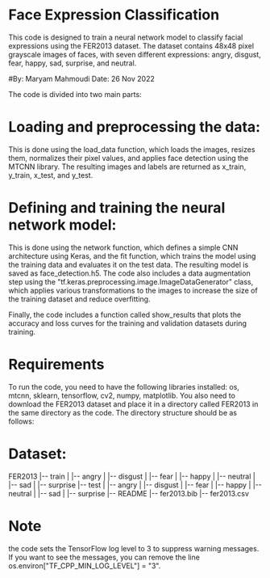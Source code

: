 # Face Expression Classification
This code is designed to train a neural network model to classify facial expressions using the FER2013 dataset. The dataset contains 48x48 pixel grayscale images of faces, with seven different expressions: angry, disgust, fear, happy, sad, surprise, and neutral.

#By: Maryam Mahmoudi
Date: 26 Nov 2022

The code is divided into two main parts:

# Loading and preprocessing the data: 
This is done using the load_data function, which loads the images, resizes them, normalizes their pixel values, and applies face detection using the MTCNN library. The resulting images and labels are returned as x_train, y_train, x_test, and y_test.
# Defining and training the neural network model: 
This is done using the network function, which defines a simple CNN architecture using Keras, and the fit function, which trains the model using the training data and evaluates it on the test data. The resulting model is saved as face_detection.h5.
The code also includes a data augmentation step using the "tf.keras.preprocessing.image.ImageDataGenerator" class, which applies various transformations to the images to increase the size of the training dataset and reduce overfitting.

Finally, the code includes a function called show_results that plots the accuracy and loss curves for the training and validation datasets during training.

# Requirements
To run the code, you need to have the following libraries installed: 
os, mtcnn, sklearn, tensorflow, cv2, numpy, matplotlib. 
You also need to download the FER2013 dataset and place it in a directory called FER2013 in the same directory as the code. The directory structure should be as follows:
# Dataset: 
FER2013
|-- train
|   |-- angry
|   |-- disgust
|   |-- fear
|   |-- happy
|   |-- neutral
|   |-- sad
|   |-- surprise
|-- test
|   |-- angry
|   |-- disgust
|   |-- fear
|   |-- happy
|   |-- neutral
|   |-- sad
|   |-- surprise
|-- README
|-- fer2013.bib
|-- fer2013.csv

# Note 
the code sets the TensorFlow log level to 3 to suppress warning messages. If you want to see the messages, you can remove the line os.environ["TF_CPP_MIN_LOG_LEVEL"] = "3".
